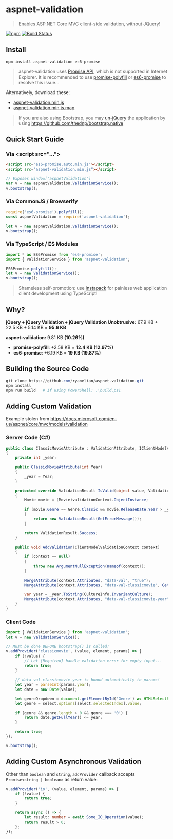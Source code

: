 # aspnet-validation
> Enables ASP.NET Core MVC client-side validation, without JQuery! 

[![npm](https://img.shields.io/npm/v/aspnet-validation.svg)](https://www.npmjs.com/package/aspnet-validation) [![Build Status](https://travis-ci.org/ryanelian/aspnet-validation.svg?branch=master)](https://travis-ci.org/ryanelian/aspnet-validation)

## Install

```powershell
npm install aspnet-validation es6-promise
```

> aspnet-validation uses [Promise API](https://developer.mozilla.org/en/docs/Web/JavaScript/Reference/Global_Objects/Promise), which is not supported in Internet Explorer. It is recommended to use [promise-polyfill](https://github.com/taylorhakes/promise-polyfill) or [es6-promise](https://github.com/stefanpenner/es6-promise) to resolve this issue...

Alternatively, download these:

- [aspnet-validation.min.js](https://github.com/ryanelian/aspnet-validation/raw/master/dist/aspnet-validation.min.js)
- [aspnet-validation.min.js.map](https://github.com/ryanelian/aspnet-validation/raw/master/dist/aspnet-validation.min.js.map)

> If you are also using Bootstrap, you may [un-jQuery](http://youmightnotneedjquery.com/) the application by using https://github.com/thednp/bootstrap.native

## Quick Start Guide

### Via \<script src="..."\>

```html
<script src="es6-promise.auto.min.js"></script>
<script src="aspnet-validation.min.js"></script>
```

```js
// Exposes window['aspnetValidation']
var v = new aspnetValidation.ValidationService();
v.bootstrap();
```

### Via CommonJS / Browserify

```js
require('es6-promise').polyfill();
const aspnetValidation = require('aspnet-validation');

let v = new aspnetValidation.ValidationService();
v.bootstrap();
```

### Via TypeScript / ES Modules

```ts
import * as ES6Promise from 'es6-promise';
import { ValidationService } from 'aspnet-validation';

ES6Promise.polyfill();
let v = new ValidationService();
v.bootstrap();
```

> Shameless self-promotion: use [instapack](https://github.com/ryanelian/instapack) for painless web application client development using TypeScript!

## Why?

**jQuery + jQuery Validation + jQuery Validation Unobtrusive:** 67.9 KB + 22.5 KB + 5.14 KB = **95.6 KB**

**aspnet-validation:** 9.81 KB **(10.26%)**
- **promise-polyfill**: +2.58 KB = **12.4 KB (12.97%)**
- **es6-promise**: +6.19 KB = **19 KB (19.87%)**

## Building the Source Code

```powershell
git clone https://github.com/ryanelian/aspnet-validation.git
npm install
npm run build   # If using PowerShell: .\build.ps1
```

## Adding Custom Validation

Example stolen from https://docs.microsoft.com/en-us/aspnet/core/mvc/models/validation

### Server Code (C#)

```cs
public class ClassicMovieAttribute : ValidationAttribute, IClientModelValidator
{
    private int _year;

    public ClassicMovieAttribute(int Year)
    {
        _year = Year;
    }

    protected override ValidationResult IsValid(object value, ValidationContext validationContext)
    {
        Movie movie = (Movie)validationContext.ObjectInstance;

        if (movie.Genre == Genre.Classic && movie.ReleaseDate.Year > _year)
        {
            return new ValidationResult(GetErrorMessage());
        }

        return ValidationResult.Success;
    }

    public void AddValidation(ClientModelValidationContext context)
    {
        if (context == null)
        {
            throw new ArgumentNullException(nameof(context));
        }

        MergeAttribute(context.Attributes, "data-val", "true");
        MergeAttribute(context.Attributes, "data-val-classicmovie", GetErrorMessage());

        var year = _year.ToString(CultureInfo.InvariantCulture);
        MergeAttribute(context.Attributes, "data-val-classicmovie-year", year);
    }
}
```

### Client Code

```ts
import { ValidationService } from 'aspnet-validation';
let v = new ValidationService();

// Must be done BEFORE bootstrap() is called!
v.addProvider('classicmovie', (value, element, params) => {
    if (!value) {
        // Let [Required] handle validation error for empty input...
        return true;
    }
    
    // data-val-classicmovie-year is bound automatically to params!
    let year = parseInt(params.year);
    let date = new Date(value);

    let genreDropdown = document.getElementById('Genre') as HTMLSelectElement;
    let genre = select.options[select.selectedIndex].value;

    if (genre && genre.length > 0 && genre === '0') {
        return date.getFullYear() <= year;
    }

    return true;
});

v.bootstrap();
```

## Adding Custom Asynchronous Validation

Other than `boolean` and `string`, `addProvider` callback accepts `Promise<string | boolean>` as return value:

```ts
v.addProvider('io', (value, element, params) => {
    if (!value) {
        return true;
    }

    return async () => {
        let result: number = await Some_IO_Operation(value);
        return result > 0;
    };
});
```
